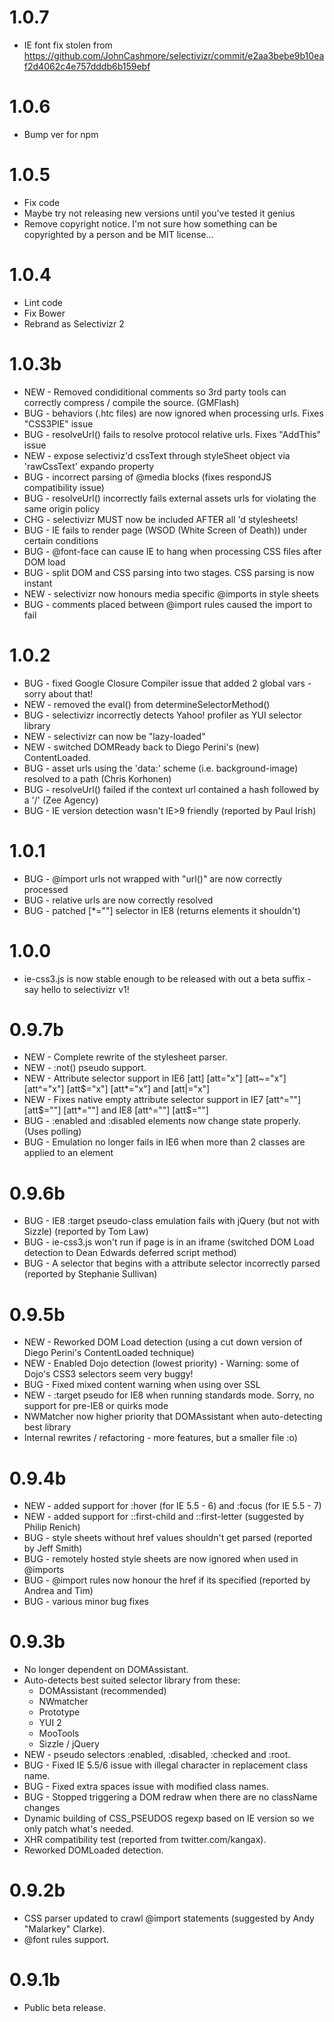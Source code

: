 # 1.0.7
- IE font fix stolen from https://github.com/JohnCashmore/selectivizr/commit/e2aa3bebe9b10eaf2d4062c4e757dddb6b159ebf

# 1.0.6
- Bump ver for npm

# 1.0.5
- Fix code
- Maybe try not releasing new versions until you've tested it genius
- Remove copyright notice. I'm not sure how something can be copyrighted by a person and be MIT license...

# 1.0.4
- Lint code
- Fix Bower
- Rebrand as Selectivizr 2

# 1.0.3b
- NEW - Removed condiditional comments so 3rd party tools can correctly compress / compile the source. (GMFlash)
- BUG - behaviors (.htc files) are now ignored when processing urls. Fixes "CSS3PIE" issue
- BUG - resolveUrl() fails to resolve protocol relative urls. Fixes "AddThis" issue
- NEW - expose selectiviz'd cssText through styleSheet object via 'rawCssText' expando property
- BUG - incorrect parsing of @media blocks (fixes respondJS compatibility issue)
- BUG - resolveUrl() incorrectly fails external assets urls for violating the same origin policy
- CHG - selectivizr MUST now be included AFTER all <link>'d stylesheets!
- BUG - IE fails to render page (WSOD (White Screen of Death)) under certain conditions
- BUG - @font-face can cause IE to hang when processing CSS files after DOM load
- BUG - split DOM and CSS parsing into two stages. CSS parsing is now instant
- NEW - selectivizr now honours media specific @imports in style sheets
- BUG - comments placed between @import rules caused the import to fail

# 1.0.2
- BUG - fixed Google Closure Compiler issue that added 2 global vars - sorry about that!
- NEW - removed the eval() from determineSelectorMethod()
- BUG - selectivizr incorrectly detects Yahoo! profiler as YUI selector library
- NEW - selectivizr can now be "lazy-loaded"
- NEW - switched DOMReady back to Diego Perini's (new) ContentLoaded.
- BUG - asset urls using the 'data:' scheme (i.e. background-image) resolved to a path (Chris Korhonen)
- BUG - resolveUrl() failed if the context url contained a hash followed by a '/' (Zee Agency)
- BUG - IE version detection wasn't IE>9 friendly (reported by Paul Irish)

# 1.0.1
- BUG - @import urls not wrapped with "url()" are now correctly processed
- BUG - relative urls are now correctly resolved
- BUG - patched [*=""] selector in IE8 (returns elements it shouldn't)

# 1.0.0
- ie-css3.js is now stable enough to be released with out a beta suffix - say hello to selectivizr v1!

# 0.9.7b
- NEW - Complete rewrite of the stylesheet parser.
- NEW - :not() pseudo support.
- NEW - Attribute selector support in IE6 [att] [att="x"] [att~="x"] [att^="x"] [att$="x"] [att*="x"] and [att|="x"]
- NEW - Fixes native empty attribute selector support in IE7 [att^=""] [att$=""] [att*=""] and IE8 [att^=""] [att$=""]
- BUG - :enabled and :disabled elements now change state properly. (Uses polling)
- BUG - Emulation no longer fails in IE6 when more than 2 classes are applied to an element

# 0.9.6b
- BUG - IE8 :target pseudo-class emulation fails with jQuery (but not with Sizzle) (reported by Tom Law)
- BUG - ie-css3.js won't run if page is in an iframe (switched DOM Load detection to Dean Edwards deferred script method)
- BUG - A selector that begins with a attribute selector incorrectly parsed (reported by Stephanie Sullivan)

# 0.9.5b
- NEW - Reworked DOM Load detection (using a cut down version of Diego Perini's ContentLoaded technique)
- NEW - Enabled Dojo detection (lowest priority) - Warning: some of Dojo's CSS3 selectors seem very buggy!
- BUG - Fixed mixed content warning when using over SSL
- NEW - :target pseudo for IE8 when running standards mode. Sorry, no support for pre-IE8 or quirks mode
- NWMatcher now higher priority that DOMAssistant when auto-detecting best library
- Internal rewrites / refactoring - more features, but a smaller file :o)

# 0.9.4b
- NEW - added support for :hover (for IE 5.5 - 6) and :focus (for IE 5.5 - 7)
- NEW - added support for ::first-child and ::first-letter (suggested by Philip Renich)
- BUG - style sheets without href values shouldn't get parsed (reported by Jeff Smith)
- BUG - remotely hosted style sheets are now ignored when used in @imports
- BUG - @import rules now honour the <base> href if its specified (reported by Andrea and Tim)
- BUG - various minor bug fixes

# 0.9.3b
- No longer dependent on DOMAssistant.
- Auto-detects best suited selector library from these:
  - DOMAssistant (recommended)
  - NWmatcher
  - Prototype
  - YUI 2
  - MooTools
  - Sizzle / jQuery
- NEW - pseudo selectors :enabled, :disabled, :checked and :root.
- BUG - Fixed IE 5.5/6 issue with illegal character in replacement class name.
- BUG - Fixed extra spaces issue with modified class names.
- BUG - Stopped triggering a DOM redraw when there are no className changes
- Dynamic building of CSS_PSEUDOS regexp based on IE version so we only patch what's needed.
- XHR compatibility test (reported from twitter.com/kangax).
- Reworked DOMLoaded detection.

# 0.9.2b
- CSS parser updated to crawl @import statements (suggested by Andy "Malarkey" Clarke).
- @font rules support.

# 0.9.1b
- Public beta release.
